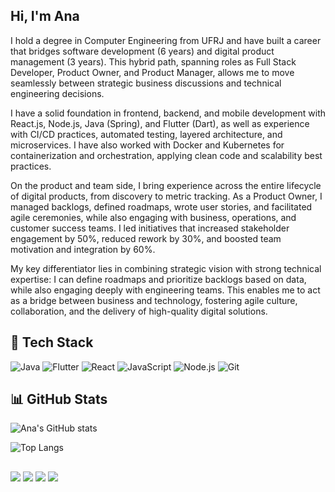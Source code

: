 ## Hi, I'm Ana

I hold a degree in Computer Engineering from UFRJ and have built a career that bridges software development (6 years) and digital product management (3 years). This hybrid path, spanning roles as Full Stack Developer, Product Owner, and Product Manager, allows me to move seamlessly between strategic business discussions and technical engineering decisions.

I have a solid foundation in frontend, backend, and mobile development with React.js, Node.js, Java (Spring), and Flutter (Dart), as well as experience with CI/CD practices, automated testing, layered architecture, and microservices. I have also worked with Docker and Kubernetes for containerization and orchestration, applying clean code and scalability best practices.

On the product and team side, I bring experience across the entire lifecycle of digital products, from discovery to metric tracking. As a Product Owner, I managed backlogs, defined roadmaps, wrote user stories, and facilitated agile ceremonies, while also engaging with business, operations, and customer success teams. I led initiatives that increased stakeholder engagement by 50%, reduced rework by 30%, and boosted team motivation and integration by 60%.

My key differentiator lies in combining strategic vision with strong technical expertise: I can define roadmaps and prioritize backlogs based on data, while also engaging deeply with engineering teams. This enables me to act as a bridge between business and technology, fostering agile culture, collaboration, and the delivery of high-quality digital solutions.


## 🚀 Tech Stack

![Java](https://img.shields.io/badge/Java-ED8B00?style=for-the-badge&logo=openjdk&logoColor=white)
![Flutter](https://img.shields.io/badge/Flutter-02569B?style=for-the-badge&logo=flutter&logoColor=white)
![React](https://img.shields.io/badge/React-20232A?style=for-the-badge&logo=react&logoColor=61DAFB)
![JavaScript](https://img.shields.io/badge/JavaScript-323330?style=for-the-badge&logo=javascript&logoColor=F7DF1E)
![Node.js](https://img.shields.io/badge/Node.js-43853D?style=for-the-badge&logo=node-dot-js&logoColor=white)
![Git](https://img.shields.io/badge/Git-F05032?style=for-the-badge&logo=git&logoColor=white)

## 📊 GitHub Stats

![Ana's GitHub stats](https://github-readme-stats.vercel.app/api?username=SeuUserAqui&show_icons=true&theme=radical)

![Top Langs](https://github-readme-stats.vercel.app/api/top-langs/?username=SeuUserAqui&layout=compact&theme=radical)

##
 
<div>

<a href="https://www.instagram.com/anacanto.dev/" target="_blank"><img src="https://img.shields.io/badge/-Instagram-%23E4405F?style=for-the-badge&logo=instagram&logoColor=white" target="_blank"></a>
<a href = "mailto:ana.lucia.canto@poli.ufrj.br"><img src="https://img.shields.io/badge/-Gmail-%23333?style=for-the-badge&logo=gmail&logoColor=white" target="_blank"></a>
<a href="https://www.linkedin.com/in/analuciacanto/" target="_blank"><img src="https://img.shields.io/badge/-LinkedIn-%230077B5?style=for-the-badge&logo=linkedin&logoColor=white" target="_blank"></a>
<a href="https://www.anacanto.com.br/" target="_blank"><img src="https://img.shields.io/badge/-Website-yellow?style=for-the-badge" target="\_blank"></a>
</div>
